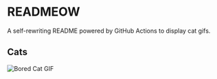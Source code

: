 # READMEOW

A self-rewriting README powered by GitHub Actions to display cat gifs.

## Cats

![Bored Cat GIF](https://media0.giphy.com/media/v1.Y2lkPTlhY2QwMmRhejFpdmVobW42MjlzZmFrMzZxaGh0bjNvOXFkcTYwODg3dmU1OWo5byZlcD12MV9naWZzX3NlYXJjaCZjdD1n/mlvseq9yvZhba/200.gif)
